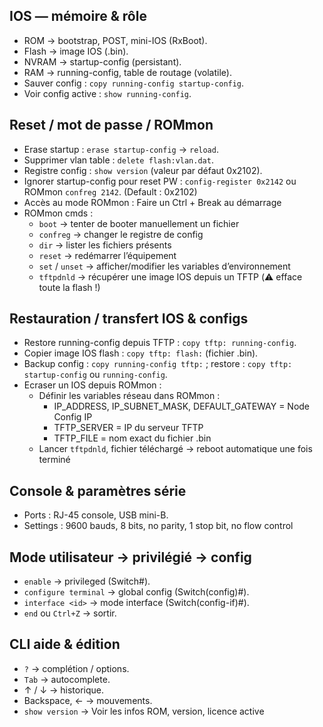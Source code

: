 ## IOS — mémoire & rôle
- ROM → bootstrap, POST, mini-IOS (RxBoot).  
- Flash → image IOS (.bin).  
- NVRAM → startup-config (persistant).  
- RAM → running-config, table de routage (volatile).  
- Sauver config : `copy running-config startup-config`.  
- Voir config active : `show running-config`.

## Reset / mot de passe / ROMmon
- Erase startup : `erase startup-config` → `reload`.  
- Supprimer vlan table : `delete flash:vlan.dat`.  
- Registre config : `show version` (valeur par défaut 0x2102).  
- Ignorer startup-config pour reset PW : `config-register 0x2142` ou ROMmon `confreg 2142`.  (Default : 0x2102)
- Accès au mode ROMmon : Faire un Ctrl + Break au démarrage
- ROMmon cmds : 
	- `boot` → tenter de booter manuellement un fichier
	- `confreg` → changer le registre de config
	- `dir` → lister les fichiers présents
	- `reset` → redémarrer l’équipement
	- `set` / `unset` → afficher/modifier les variables d’environnement
	- `tftpdnld` → récupérer une image IOS depuis un TFTP (⚠️ efface toute la flash !)

## Restauration / transfert IOS & configs
- Restore running-config depuis TFTP : `copy tftp: running-config`.  
- Copier image IOS flash : `copy tftp: flash:` (fichier .bin).  
- Backup config : `copy running-config tftp:` ; restore : `copy tftp: startup-config` ou `running-config`.
- Ecraser un IOS depuis ROMmon : 
	- Définir les variables réseau dans ROMmon :
		- IP_ADDRESS, IP_SUBNET_MASK, DEFAULT_GATEWAY = Node Config IP
		- TFTP_SERVER = IP du serveur TFTP
		- TFTP_FILE = nom exact du fichier .bin
	- Lancer `tftpdnld`, fichier téléchargé → reboot automatique une fois terminé

## Console & paramètres série
- Ports : RJ-45 console, USB mini-B.  
- Settings : 9600 bauds, 8 bits, no parity, 1 stop bit, no flow control

## Mode utilisateur → privilégié → config
- `enable` → privileged (Switch#).  
- `configure terminal` → global config (Switch(config)#).  
- `interface <id>` → mode interface (Switch(config-if)#).  
- `end` ou `Ctrl+Z` → sortir.

## CLI aide & édition
- `?` → complétion / options.  
- `Tab` → autocomplete.  
- ↑ / ↓ → historique.  
- Backspace, ← → mouvements.
- `show version` → Voir les infos ROM, version, licence active